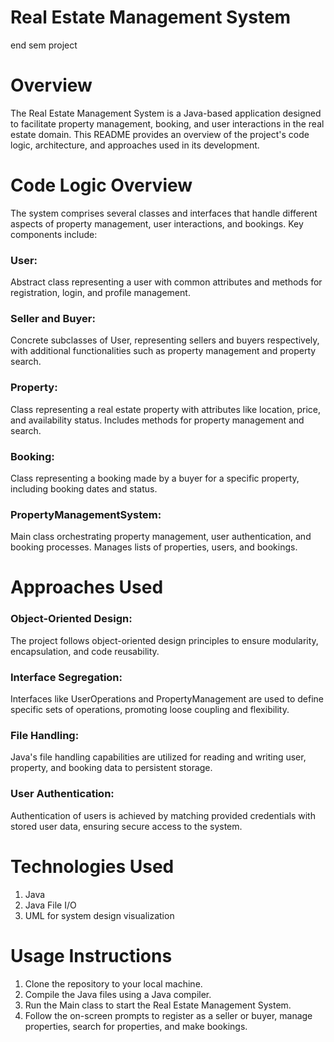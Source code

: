 # Real Estate Management System
end sem project

# Overview
The Real Estate Management System is a Java-based application designed to facilitate property management, booking, and user interactions in the real estate domain. This README provides an overview of the project's code logic, architecture, and approaches used in its development.

# Code Logic Overview
The system comprises several classes and interfaces that handle different aspects of property management, user interactions, and bookings. Key components include:

### User:
Abstract class representing a user with common attributes and methods for registration, login, and profile management.
### Seller and Buyer: 
Concrete subclasses of User, representing sellers and buyers respectively, with additional functionalities such as property management and property search.
### Property: 
Class representing a real estate property with attributes like location, price, and availability status. Includes methods for property management and search.
### Booking: 
Class representing a booking made by a buyer for a specific property, including booking dates and status.
### PropertyManagementSystem: 
Main class orchestrating property management, user authentication, and booking processes. Manages lists of properties, users, and bookings.

# Approaches Used
### Object-Oriented Design:
The project follows object-oriented design principles to ensure modularity, encapsulation, and code reusability.
### Interface Segregation:
Interfaces like UserOperations and PropertyManagement are used to define specific sets of operations, promoting loose coupling and flexibility.
### File Handling: 
Java's file handling capabilities are utilized for reading and writing user, property, and booking data to persistent storage.
### User Authentication: 
Authentication of users is achieved by matching provided credentials with stored user data, ensuring secure access to the system.

# Technologies Used
1. Java
2. Java File I/O
3. UML for system design visualization

# Usage Instructions
1. Clone the repository to your local machine.
2. Compile the Java files using a Java compiler.
3. Run the Main class to start the Real Estate Management System.
4. Follow the on-screen prompts to register as a seller or buyer, manage properties, search for properties, and make bookings.
